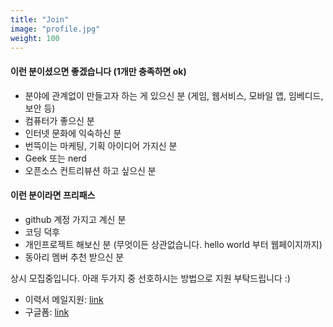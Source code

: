 ```yaml
---
title: "Join"
image: "profile.jpg"
weight: 100
---
```


#### 이런 분이셨으면 좋겠습니다 (1개만 충족하면 ok)
- 분야에 관계없이 만들고자 하는 게 있으신 분 (게임, 웹서비스, 모바일 앱, 임베디드, 보안 등)
- 컴퓨터가 좋으신 분
- 인터넷 문화에 익숙하신 분
- 번뜩이는 마케팅, 기획 아이디어 가지신 분
- Geek 또는 nerd
- 오픈소스 컨트리뷰션 하고 싶으신 분

#### 이런 분이라면 프리패스
- github 계정 가지고 계신 분
- 코딩 덕후
- 개인프로젝트 해보신 분 (무엇이든 상관없습니다. hello world 부터 웹페이지까지)
- 동아리 멤버 추천 받으신 분

상시 모집중입니다. 아래 두가지 중 선호하시는 방법으로 지원 부탁드립니다 :)
- 이력서 메일지원: [link](mailto:actumn814@gmail.com?subject=[Overflow%20지원]학과학번이름&cc=ko9459@gmail.com,shlee322@gmail.com)
- 구글폼: [link](https://forms.gle/Jr6NLXcarb6zZRMe9)
